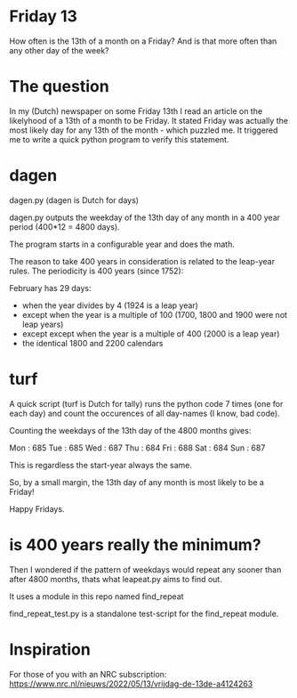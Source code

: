 # Friday 13
How often is the 13th of a month on a Friday? And is that more often than any other day of the week?

# The question

In my (Dutch) newspaper on some Friday 13th I read an article on the likelyhood of a 13th of a month to be Friday.
It stated Friday was actually the most likely day for any 13th of the month - which puzzled me.
It triggered me to write a quick python program to verify this statement.

# dagen

dagen.py (dagen is Dutch for days)

dagen.py outputs the weekday of the 13th day of any month in a 400 year period (400*12 = 4800 days).

The program starts in a configurable year and does the math.

The reason to take 400 years in consideration is related to the leap-year rules.
The periodicity is 400 years (since 1752):

February has 29 days:

- when the year divides by 4 (1924 is a leap year)
- except when the year is a multiple of 100 (1700, 1800 and 1900 were not leap years)
- except except when the year is a multiple of 400 (2000 is a leap year)
- the identical 1800 and 2200 calendars

# turf

A quick script (turf is Dutch for tally) runs the python code 7 times (one for each day) and count the occurences of all day-names (I know, bad code).

Counting the weekdays of the 13th day of the 4800 months gives:

Mon :      685
Tue :      685
Wed :      687
Thu :      684
Fri :      688
Sat :      684
Sun :      687

This is regardless the start-year always the same.

So, by a small margin, the 13th day of any month is most likely to be a Friday!

Happy Fridays.

# is 400 years really the minimum?

Then I wondered if the pattern of weekdays would repeat any sooner than after 4800 months, 
thats what leapeat.py aims to find out.

It uses a module in this repo named find_repeat

find_repeat_test.py is a standalone test-script for the find_repeat module.

# Inspiration

For those of you with an NRC subscription: https://www.nrc.nl/nieuws/2022/05/13/vrijdag-de-13de-a4124263
